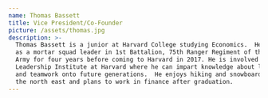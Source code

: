 ```yaml
---
name: Thomas Bassett
title: Vice President/Co-Founder
picture: /assets/thomas.jpg
description: >-
  Thomas Bassett is a junior at Harvard College studying Economics.  He served
  as a mortar squad leader in 1st Battalion, 75th Ranger Regiment of the U.S.
  Army for four years before coming to Harvard in 2017. He is involved in the
  Leadership Institute at Harvard where he can impart knowledge about leadership
  and teamwork onto future generations.  He enjoys hiking and snowboarding in
  the north east and plans to work in finance after graduation.
---
```


